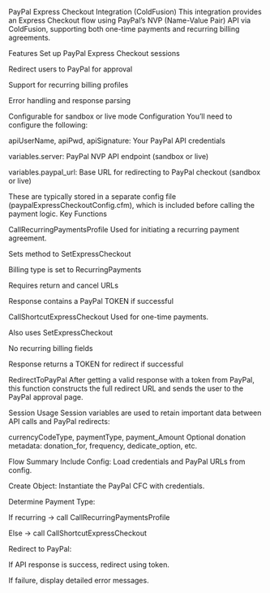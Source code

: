 PayPal Express Checkout Integration (ColdFusion) This integration provides an Express Checkout flow using PayPal’s NVP (Name-Value Pair) API via ColdFusion, supporting both one-time payments and recurring billing agreements.

Features Set up PayPal Express Checkout sessions

Redirect users to PayPal for approval

Support for recurring billing profiles

Error handling and response parsing

Configurable for sandbox or live mode
Configuration You’ll need to configure the following:

apiUserName, apiPwd, apiSignature: Your PayPal API credentials

variables.server: PayPal NVP API endpoint (sandbox or live)

variables.paypal_url: Base URL for redirecting to PayPal checkout (sandbox or live)

These are typically stored in a separate config file (paypalExpressCheckoutConfig.cfm), which is included before calling the payment logic.
Key Functions

CallRecurringPaymentsProfile Used for initiating a recurring payment agreement.

Sets method to SetExpressCheckout

Billing type is set to RecurringPayments

Requires return and cancel URLs

Response contains a PayPal TOKEN if successful

CallShortcutExpressCheckout Used for one-time payments.

Also uses SetExpressCheckout

No recurring billing fields

Response returns a TOKEN for redirect if successful

RedirectToPayPal After getting a valid response with a token from PayPal, this function constructs the full redirect URL and sends the user to the PayPal approval page.

Session Usage Session variables are used to retain important data between API calls and PayPal redirects:

currencyCodeType, paymentType, payment_Amount
Optional donation metadata: donation_for, frequency, dedicate_option, etc.

Flow Summary Include Config: Load credentials and PayPal URLs from config.

Create Object: Instantiate the PayPal CFC with credentials.

Determine Payment Type:

If recurring → call CallRecurringPaymentsProfile

Else → call CallShortcutExpressCheckout

Redirect to PayPal:

If API response is success, redirect using token.

If failure, display detailed error messages.
